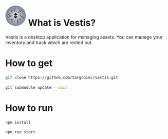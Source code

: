 # ![vestis](/src/assets/icon_64.png) What is Vestis?

Vestis is a desktop application for managing assets.
You can manage your inventory and track which are rented out.

# How to get

```bash
git clone https://github.com/targoninc/vestis.git
```

```bash
git submodule update --init
```

# How to run

```bash
npm install
```

```bash
npm run start
```
